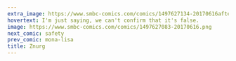```yaml
---
extra_image: https://www.smbc-comics.com/comics/1497627134-20170616after.png
hovertext: I'm just saying, we can't confirm that it's false.
image: https://www.smbc-comics.com/comics/1497627083-20170616.png
next_comic: safety
prev_comic: mona-lisa
title: Znurg
---
```


